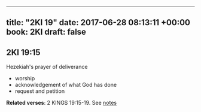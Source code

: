 
---
title: "2KI 19"
date: 2017-06-28 08:13:11 +00:00
book: 2KI
draft: false
---

## 2KI 19:15

Hezekiah's prayer of deliverance 

- worship
- acknowledgement of what God has done
- request and petition

**Related verses**: 2 KINGS 19:15-19. See [notes](https://my.bible.com/notes/2667422934440337912)

